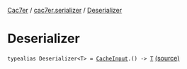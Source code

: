 [Cac7er](../index.md) / [cac7er.serializer](index.md) / [Deserializer](./-deserializer.md)

# Deserializer

`typealias Deserializer<T> = `[`CacheInput`](-cache-input.md)`.() -> `[`T`](-deserializer.md#T) [(source)](http://2wiqua.wcaokaze.com/gitbucket/wcaokaze/Cac7er/blob/master/src/main/java/cac7er/serializer/Serializer.kt#L4)